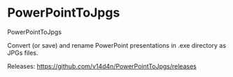 # PowerPointToJpgs
PowerPointToJpgs

Convert (or save) and rename PowerPoint presentations in .exe directory as JPGs files.

Releases: https://github.com/v14d4n/PowerPointToJpgs/releases

